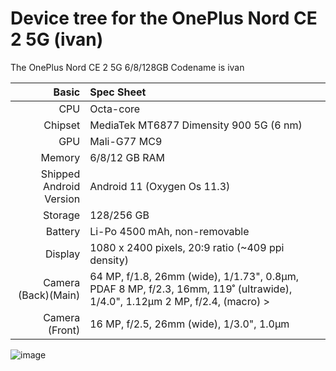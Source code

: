 Device tree for the OnePlus Nord CE 2 5G (ivan)
=================================================

The OnePlus Nord CE 2 5G 6/8/128GB Codename is ivan

| Basic                   | Spec Sheet                                                                                                                     |
| -----------------------:|:------------------------------------------------------------------------------------------------------------------------------ |
| CPU                     | Octa-core                                                                                                                      |
| Chipset                 | MediaTek MT6877 Dimensity 900 5G (6 nm)                                                                                                            |
| GPU                     | Mali-G77 MC9                                                                                                                   |
| Memory                  | 6/8/12 GB RAM                                                                                                                   |
| Shipped Android Version | Android 11 (Oxygen Os 11.3)                                                                                                                           |
| Storage                 | 128/256 GB                                                                                                                      |
| Battery                 | Li-Po 4500 mAh, non-removable                                                                                           |
| Display                 | 1080 x 2400 pixels, 20:9 ratio (~409 ppi density)                                                                              |
| Camera (Back)(Main)     | 64 MP, f/1.8, 26mm (wide), 1/1.73", 0.8µm, PDAF 8 MP, f/2.3, 16mm, 119˚ (ultrawide), 1/4.0", 1.12µm 2 MP, f/2.4, (macro)                                                                >
| Camera (Front)          | 16 MP, f/2.5, 26mm (wide), 1/3.0", 1.0µm                                                                                      |

![image](https://oasis.opstatics.com/content/dam/oasis/page/2022/operation/feb/0211/nord-ce-2-5g/Gray.png)
